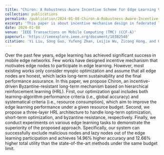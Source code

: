 ```yaml
---
title: "Chiron: A Robustness-Aware Incentive Scheme for Edge Learning Via Hierarchical Reinforcement Learning"
collection: publications
permalink: /publication/2024-01-08-Chiron-A-Robustness-Aware-Incentive-Scheme-for-Edge-Learning-Via-Hierarchical-Reinforcement-Learning
excerpt: 'This paper is about incentive mechanism design in federated learning.'
date: 2024-01-08
venue: 'IEEE Transactions on Mobile Computing (TMC) (CCF-A)'
paperurl: 'https://ieeexplore.ieee.org/document/10382540' 
citation: 'Yi Liu, Song Guo, Yufeng Zhan, Leijie Wu, Zicong Hong, and Qihua Zhou. &quot;Chiron: A Robustness-Aware Incentive Scheme for Edge Learning Via Hierarchical Reinforcement Learning.&quot; <i>IEEE Transactions on Mobile Computing (TMC)</i>. 2024.'
---
```



Over the past few years, edge learning has achieved significant success in mobile edge networks. Few works have designed incentive mechanism that motivates edge nodes to participate in edge learning. However, most existing works only consider myopic optimization and assume that all edge nodes are honest, which lacks long-term sustainability and the final performance assurance. In this paper, we propose Chiron, an incentive-driven Byzantine-resistant long-term mechanism based on hierarchical reinforcement learning (HRL). First, our optimization goal includes both learning-algorithm performance criteria (i.e., global accuracy) and systematical criteria (i.e., resource consumption), which aim to improve the edge learning performance under a given resource budget. Second, we propose a three-layer HRL architecture to handle long-term optimization, short-term optimization, and byzantine resistance, respectively. Finally, we conduct experiments on various edge learning tasks to demonstrate the superiority of the proposed approach. Specifically, our system can successfully exclude malicious nodes and lazy nodes out of the edge learning participation and achieves 14.96% higher accuracy and 12.66% higher total utility than the state-of-the-art methods under the same budget limit.
